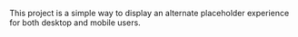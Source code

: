 ﻿This project is a simple way to display an alternate placeholder experience for both desktop and mobile users.